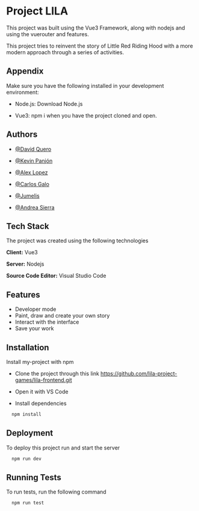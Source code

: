 # Project LILA

This project was built using the Vue3 Framework, along with nodejs and using the vuerouter and features.

This project tries to reinvent the story of Little Red Riding Hood with a more modern approach through a series of activities.

## Appendix

Make sure you have the following installed in your development environment:

- Node.js: Download Node.js

- Vue3: npm i when you have the project cloned and open.

## Authors

- [@David Quero](https://www.github.com/keroplas)

- [@Kevin Panjón](https://www.github.com/KevinPanjon)

- [@Alex Lopez](https://www.github.com/alexf93)

- [@Carlos Galo](https://www.github.com/dosdedoce)

- [@Jumelis](https://www.github.com/jumelis)

- [@Andrea Sierra](https://www.github.com/ANDREASIERRA55)

## Tech Stack

The project was created using the following technologies

**Client:** Vue3 

**Server:** Nodejs

**Source Code Editor:** Visual Studio Code

## Features

- Developer mode
- Paint, draw and create your own story
- Interact with the interface
- Save your work

## Installation

Install my-project with npm

- Clone the project through this link https://github.com/lila-project-games/lila-frontend.git
- Open it with VS Code

- Install dependencies
```bash
  npm install
```
    
## Deployment

To deploy this project run and start the server

```bash
  npm run dev
```

## Running Tests

To run tests, run the following command

```bash
  npm run test
```

